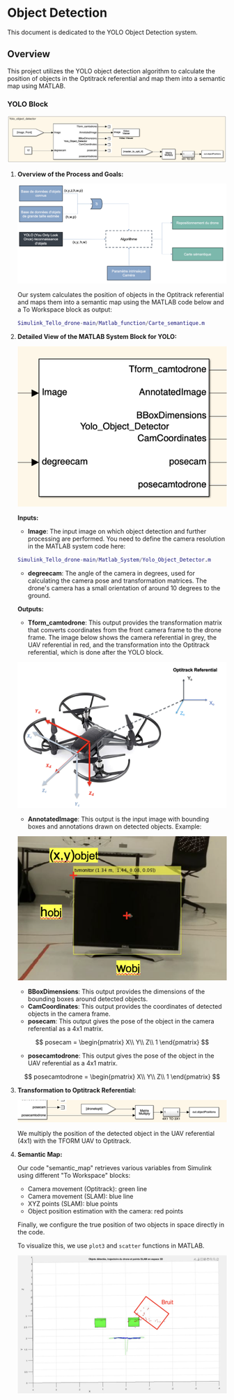 # Object Detection

This document is dedicated to the YOLO Object Detection system.

## Overview

This project utilizes the YOLO object detection algorithm to calculate the position of objects in the Optitrack referential and map them into a semantic map using MATLAB.

### YOLO Block

![YOLO Simulink Part](YOLO_Simulinkpart.png)

1. **Overview of the Process and Goals:**

    ![Process Schema YOLO](processshemayolo.png)

    Our system calculates the position of objects in the Optitrack referential and maps them into a semantic map using the MATLAB code below and a To Workspace block as output:
    
    ```matlab
    Simulink_Tello_drone-main/Matlab_function/Carte_semantique.m
    ```

2. **Detailed View of the MATLAB System Block for YOLO:**

    ![YOLO Block](Yolo_block.png)

    **Inputs:**

    - **Image**: The input image on which object detection and further processing are performed. You need to define the camera resolution in the MATLAB system code here:
    
    ```matlab
    Simulink_Tello_drone-main/Matlab_System/Yolo_Object_Detector.m
    ```
    - **degreecam**: The angle of the camera in degrees, used for calculating the camera pose and transformation matrices. The drone's camera has a small orientation of around 10 degrees to the ground.

    **Outputs:**

    - **Tform_camtodrone**: This output provides the transformation matrix that converts coordinates from the front camera frame to the drone frame. The image below shows the camera referential in grey, the UAV referential in red, and the transformation into the Optitrack referential, which is done after the YOLO block.
    
    ![Referential Drone](Refdrone.png)

    - **AnnotatedImage**: This output is the input image with bounding boxes and annotations drawn on detected objects. Example:
    
    ![YOLO Detection](Yolodetection.png)

    - **BBoxDimensions**: This output provides the dimensions of the bounding boxes around detected objects.
    - **CamCoordinates**: This output provides the coordinates of detected objects in the camera frame.
    - **posecam**: This output gives the pose of the object in the camera referential as a 4x1 matrix.

    $$
    posecam = 
    \begin{pmatrix}
    X\\
    Y\\
    Z\\
    1
    \end{pmatrix}
    $$

    - **posecamtodrone**: This output gives the pose of the object in the UAV referential as a 4x1 matrix.

    $$
    posecamtodrone = 
    \begin{pmatrix}
    X\\
    Y\\
    Z\\
    1
    \end{pmatrix}
    $$

3. **Transformation to Optitrack Referential:**

    ![Output YOLO Transform to Optitrack](output_yolo_tformtoopti.png)

    We multiply the position of the detected object in the UAV referential (4x1) with the TFORM UAV to Optitrack.

4. **Semantic Map:**

    Our code "semantic_map" retrieves various variables from Simulink using different "To Workspace" blocks:

    - Camera movement (Optitrack): green line
    - Camera movement (SLAM): blue line
    - XYZ points (SLAM): blue points
    - Object position estimation with the camera: red points
    
    Finally, we configure the true position of two objects in space directly in the code.

    To visualize this, we use `plot3` and `scatter` functions in MATLAB.

    ![Semantic Map](semantic.png)